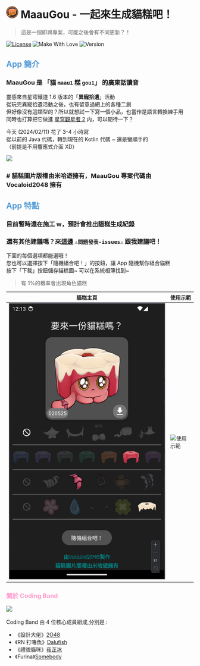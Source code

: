 # <img src="readme/maogou_icon.png" width="32px"> MaauGou - 一起來生成貓糕吧！

> 這是一個即興專案，可能之後會有不同更新？！

[![License](https://img.shields.io/badge/License-Apache_2.0-blue.svg)](https://opensource.org/licenses/Apache-2.0)
![Make With Love](https://img.shields.io/badge/make_with_%E2%9D%A4%EF%B8%8F-white)
![Version](https://img.shields.io/badge/Version-1.0.0_BETA-pink)

## <span style="color:#569CD6">App 簡介

### MaauGou 是 「貓 `maau1` 糕 `gou1`」 的廣東話讀音

靈感來自星穹鐵道 1.6 版本的「**異寵拾遺**」活動<br>
從玩完異寵拾遺活動之後，也有留意過網上的各種二創<br>
但好像沒有這類型的？所以就想試一下寫一個小品，也當作是語言轉換練手用<br>
同時也打算把它做進 [星穹觀星者 2](https://github.com/Coding-band/Honkai-Stargazer) 内，可以期待一下？

今天 (2024/02/11) 花了 3-4 小時寫<br>
從以前的 Java 代碼，轉到現在的 Kotlin 代碼 ~ 還是蠻順手的<br>
（前提是不用響應式介面 XD）

<a href="https://www.buymeacoffee.com/vocaloid2048"><img src="https://img.buymeacoffee.com/button-api/?text=Support Me&emoji=🐱&slug=vocaloid2048&button_colour=ff76ac&font_colour=000000&font_family=Cookie&outline_colour=000000&coffee_colour=FFDD00" /></a>

### # 貓糕圖片版權由米哈遊擁有，MaauGou 專案代碼由 Vocaloid2048 擁有

## <span style="color:#569CD6">App 特點

### 目前暫時還在施工 w，預計會推出貓糕生成紀錄<br>

### 還有其他建議嗎？來[這邊](https://discord.gg/uXatcbWKv2) `⚠問題發表-issues⚠` 跟我建議吧！

下面的每個選項都能選哦！<br>
您也可以選擇按下「隨機組合吧！」的按鈕，讓 App 隨機幫你組合貓糕<br>
按下「下載」按鈕儲存貓糕圖~ 可以在系統相簿找到~<br>

> 有 1%的機率會出現角色貓糕<br>

| 貓糕主頁                      | 使用示範                     |
| ----------------------------- | ---------------------------- |
| ![貓糕主頁](readme/image.png) | ![使用示範](readme/demo.gif) |

### <span style="color:#FF99CC">關於 Coding Band

<a href="https://www.buymeacoffee.com/codingband"><img src="https://img.buymeacoffee.com/button-api/?text=Support Us&emoji=☕&slug=codingband&button_colour=ff76ac&font_colour=000000&font_family=Cookie&outline_colour=000000&coffee_colour=FFDD00" /></a>

Coding Band 由 4 位核心成員組成,分別是 :<br>

- 《設計大佬》[2O48](https://github.com/2O48)
- 《RN 打嚕魚》[Dalufish](https://github.com/Dalufishe)
- 《禮貌貓咪》[夜芷冰](https://github.com/Vocaloid2048)
- 《Furina》[Somebody](https://github.com/ilikecatgirls)

